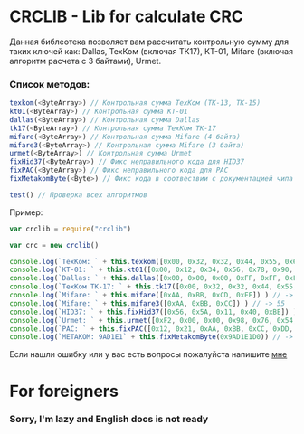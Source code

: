 # CRCLIB - Lib for calculate CRC

Данная библеотека позволяет вам рассчитать контрольную сумму для таких ключей как: Dallas, ТехКом (включая ТК17), КТ-01, Mifare (включая алгоритм расчета с 3 байтами), Urmet.

### Список методов:
```js
texkom(<ByteArray>) // Контрольная сумма ТехКом (ТК-13, ТК-15)
kt01(<ByteArray>) // Контрольная сумма КТ-01
dallas(<ByteArray>) // Контрольная сумма Dallas
tk17(<ByteArray>) // Контрольная сумма ТехКом ТК-17
mifare(<ByteArray>) // Контрольная сумма Mifare (4 байта)
mifare3(<ByteArray>) // Контрольная сумма Mifare (3 байта)
urmet(<ByteArray>) // Контрольная сумма Urmet
fixHid37(<ByteArray>) // Фикс неправильного кода для HID37
fixPAC(<ByteArray>) // Фикс неправильного кода для PAC
fixMetakomByte(<Byte>) // Фикс кода в соотвествии с документацией чипа 1233КТ2

test() // Проверка всех алгоритмов
```
Пример:
```js
var crclib = require("crclib")

var crc = new crclib()

console.log(`ТехКом: ` + this.texkom([0x00, 0x32, 0x32, 0x44, 0x55, 0x63, 0xFF, 0xFF]) ) // -> 5A
console.log(`КТ-01: ` + this.kt01([0x00, 0x12, 0x34, 0x56, 0x78, 0x90, 0x12, 0x34]) ) // -> 44
console.log(`Dallas: ` + this.dallas([0x00, 0x00, 0x00, 0xFF, 0xFF, 0xFF, 0xFF, 0x01]) ) // -> 9B
console.log(`ТехКом ТК-17: ` + this.tk17([0x00, 0x32, 0x32, 0x44, 0x55, 0xCA, 0xFF, 0xFF]) ) // -> 48
console.log(`Mifare: ` + this.mifare([0xAA, 0xBB, 0xCD, 0xEF]) ) // -> 33
console.log(`Mifare: ` + this.mifare3([0xAA, 0xBB, 0xCC]) ) // -> 55
console.log(`HID37: ` + this.fixHid37([0x56, 0x5A, 0x11, 0x40, 0xBE]) ) // -> 07,5A,11,40,BE
console.log(`Urmet: ` + this.urmet([0xF2, 0x00, 0x00, 0x98, 0x76, 0x54, 0x32])) // -> D2
console.log(`PAC: ` + this.fixPAC([0x12, 0x21, 0xAA, 0xBB, 0xCC, 0xDD, 0xEE, 0xFF, 0x12, 0x34, 0x56, 0x78, 0x90, 0x00, 0x00, 0x00]))
console.log(`METAKOM: 9AD1E1` + this.fixMetakomByte(0x9AD1E1D0)) // -> 9AD1E1D1
```

Если нашли ошибку или у вас есть вопросы пожалуйста напишите [мне](https://vk.com/li0ard)

# For foreigners

### Sorry, I'm lazy and English docs is not ready
